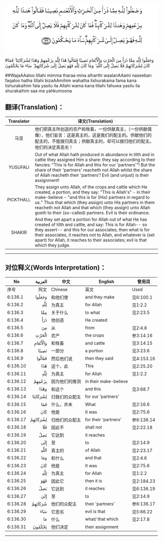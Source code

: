 ![006:136](images/006_136.gif)

#وَجَعَلُوا لِلَّهِ مِمَّا ذَرَأَ مِنَ الْحَرْثِ وَالْأَنْعَامِ نَصِيبًا فَقَالُوا هَٰذَا لِلَّهِ بِزَعْمِهِمْ وَهَٰذَا لِشُرَكَائِنَا ۖ فَمَا كَانَ لِشُرَكَائِهِمْ فَلَا يَصِلُ إِلَى اللَّهِ ۖ وَمَا كَانَ لِلَّهِ فَهُوَ يَصِلُ إِلَىٰ شُرَكَائِهِمْ ۗ سَاءَ مَا يَحْكُمُونَ

##WajaAAaloo lillahi mimma tharaa mina alharthi waalanAAami naseeban faqaloo hatha lillahi bizaAAmihim wahatha lishurakaina fama kana lishurakaihim fala yasilu ila Allahi wama kana lillahi fahuwa yasilu ila shurakaihim saa ma yahkumoona 

## 翻译(Translation)：

| Translator | 译文(Translation)                                            |
| :--------: | ------------------------------------------------------------ |
|    马坚    | 他们把真主所创造的农产和牲畜，一份供献真主，（一份供献偶像），他们妄言：这是真主的，这是我们的配主的。供献他们的配主的，不能拨归真主；供献真主的，却可以拨归他们的配主。他们的决定真恶劣！ |
|  YUSUFALI  | Out of what Allah hath produced in abundance in tilth and in cattle they assigned Him a share: they say according to their fancies: "This is for Allah and this for our 'partners'"! But the share of their 'partners' reacheth not Allah whilst the share of Allah reacheth their 'partners'! Evil (and unjust) is their assignment! |
| PICKTHALL  | They assign unto Allah, of the crops and cattle which He created, a portion, and they say: "This is Allah's" - in their make-believe - "and this is for (His) partners in regard to us." Thus that which (they assign) unto His partners in them reacheth not Allah and that which (they assign) unto Allah goeth to their (so-called) partners. Evil is their ordinance. |
|   SHAKIR   | And they set apart a portion for Allah out of what He has created of tilth and cattle, and say: This is for Allah-- so they assert-- and this for our associates; then what is for their associates, it reaches not to Allah, and whatever is (set apart) for Allah, it reaches to their associates; evil is that which they judge. |

---

## 对位释义(Words Interpretation)：

| No   | العربية | 中文    | English | 曾用词 |
| ---- | ------: | ------- | ------- | ------ |
| 序号 |    阿文 | Chinese | 英文    | Used   |
| 6:136.1  | وَجَعَلُوا   | 和他们使       | and they make         | 见6:100.1  |
| 6:136.2  | لِلَّهِ      | 为真主         | for Allah             | 见1:2.2    |
| 6:136.3  | مِمَّا      | 关于什么       | to what               | 见2:23.5   |
| 6:136.4  | ذَرَأَ      | 他创造         | He created            |            |
| 6:136.5  | مِنَ       | 从             | from                  | 见2:4.8    |
| 6:136.6  | الْحَرْثِ    | 农产           | the crops             | 参3:14.16  |
| 6:136.7  | وَالْأَنْعَامِ | 和牲畜         | and cattle            | 见3:14.15  |
| 6:136.8  | نَصِيبًا    | 一部分         | a portion             | 见3:23.6   |
| 6:136.9  | فَقَالُوا   | 然后他们说     | then they said        | 见4:153.16 |
| 6:136.10 | هَٰذَا      | 这个，此       | This                  | 见2:25.20  |
| 6:136.11 | لِلَّهِ      | 为真主         | for Allah             | 见1:2.2    |
| 6:136.12 | بِزَعْمِهِمْ   | 因为他们的推测 | in their make-believe |            |
| 6:136.13 | وَهَٰذَا     | 和这个         | and this              | 见3:68.7   |
| 6:136.14 | لِشُرَكَائِنَا | 归我们的众配主 | for our 'partners'    |            |
| 6:136.15 | فَمَا      | 什么，并未     | What                  | 见2:16.6   |
| 6:136.16 | كَانَ      | 他是           | It was                | 见2:75.6   |
| 6:136.17 | لِشُرَكَائِهِمْ | 归他们的众配主 | for their 'partners'  | 参6:136.14 |
| 6:136.18 | فَلَا      | 因此不         | shall not             | 见2:22.18  |
| 6:136.19 | يَصِلُ      | 它达到         | it reaches            |            |
| 6:136.20 | إِلَى      | 至             | to                    | 见2:14.9   |
| 6:136.21 | اللَّهِ     | 真主的         | of Allah              | 见2:23.17  |
| 6:136.22 | وَمَا      | 和什么         | and that              | 见2:4.6    |
| 6:136.23 | كَانَ      | 他是           | It was                | 见2:75.6   |
| 6:136.24 | لِلَّهِ      | 为真主         | for Allah             | 见1:2.2    |
| 6:136.25 | فَهُوَ      | 因此它         | then it is            | 见2:184.23 |
| 6:136.26 | يَصِلُ      | 它达到         | it reaches            | 见6:136.19 |
| 6:136.27 | إِلَىٰ      | 至             | to                    | 见2:14.9   |
| 6:136.28 | شُرَكَائِهِمْ  | 他们的众配主   | their 'partners'      | 参6:136.17 |
| 6:136.29 | سَاءَ      | 它恶劣         | evil is that          | 见5:66.22  |
| 6:136.30 | مَا       | 什么           | what/ that which      | 见2:17.8   |
| 6:136.31 | يَحْكُمُونَ   | 他们决定       | their assignment      |            |

---
